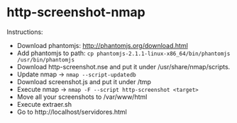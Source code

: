 # http-screenshot-nmap
Instructions:
- Download phantomjs: http://phantomjs.org/download.html
- Add phantomjs to path: `cp phantomjs-2.1.1-linux-x86_64/bin/phantomjs /usr/bin/phantomjs`
- Download http-screenshot.nse and put it under /usr/share/nmap/scripts.
- Update nmap -> `nmap --script-updatedb`
- Download screenshot.js and put it under /tmp
- Execute nmap -> `nmap -F --script http-screenshot <target>`
- Move all your screenshots to /var/www/html
- Execute extraer.sh
- Go to http://localhost/servidores.html
